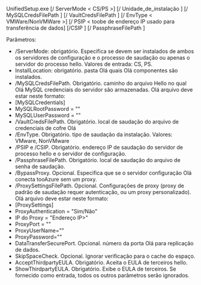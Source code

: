 UnifiedSetup.exe [/ ServerMode < CS/PS >] [/ Unidade_de_instalação <DriveLetter>] [/ MySQLCredsFilePath <MySQL credentials file path>] [/ VaultCredsFilePath <Vault credentials file path>] [/ EnvType < VMWare/NonVMWare >] [/ PSIP < toobe de endereço IP usado para transferência de dados] [/CSIP <IP address of CS toobe registered with>] [/ PassphraseFilePath <Passphrase file path>]

Parâmetros:

* /ServerMode: obrigatório. Especifica se devem ser instalados de ambos os servidores de configuração e o processo de saudação ou apenas o servidor do processo hello. Valores de entrada: CS, PS.
* InstallLocation: obrigatório. pasta Olá quais Olá componentes são instalados.
* /MySQLCredsFilePath. Obrigatório. caminho do arquivo Hello no qual Olá MySQL credenciais do servidor são armazenadas. Olá arquivo deve estar neste formato:
* [MySQLCredentials]
* MySQLRootPassword = "<Password>"
* MySQLUserPassword = "<Password>"
* /VaultCredsFilePath. Obrigatório. local de saudação do arquivo de credenciais de cofre Olá
* /EnvType. Obrigatório. tipo de saudação da instalação. Valores: VMware, NonVMware
* /PSIP e /CSIP. Obrigatório. endereço IP de saudação do servidor de processo hello e o servidor de configuração.
* /PassphraseFilePath. Obrigatório. local de saudação do arquivo de senha de saudação.
* /BypassProxy. Opcional. Especifica que se o servidor configuração Olá conecta tooAzure sem um proxy.
* /ProxySettingsFilePath. Opcional. Configurações de proxy (proxy de padrão de saudação requer autenticação, ou um proxy personalizado). Olá arquivo deve estar neste formato:
* [ProxySettings]
* ProxyAuthentication = "Sim/Não"
* IP do Proxy = "Endereço IP>"
* ProxyPort = "<Port>"
* ProxyUserName="<User Name>"
* ProxyPassword="<Password>"
* DataTransferSecurePort. Opcional. número da porta Olá para replicação de dados.
* SkipSpaceCheck. Opcional. Ignorar verificação para o cache do espaço.
* AcceptThirdpartyEULA. Obrigatório. Aceita o EULA de terceiros hello.
* ShowThirdpartyEULA. Obrigatório. Exibe o EULA de terceiros. Se fornecido como entrada, todos os outros parâmetros serão ignorados.
